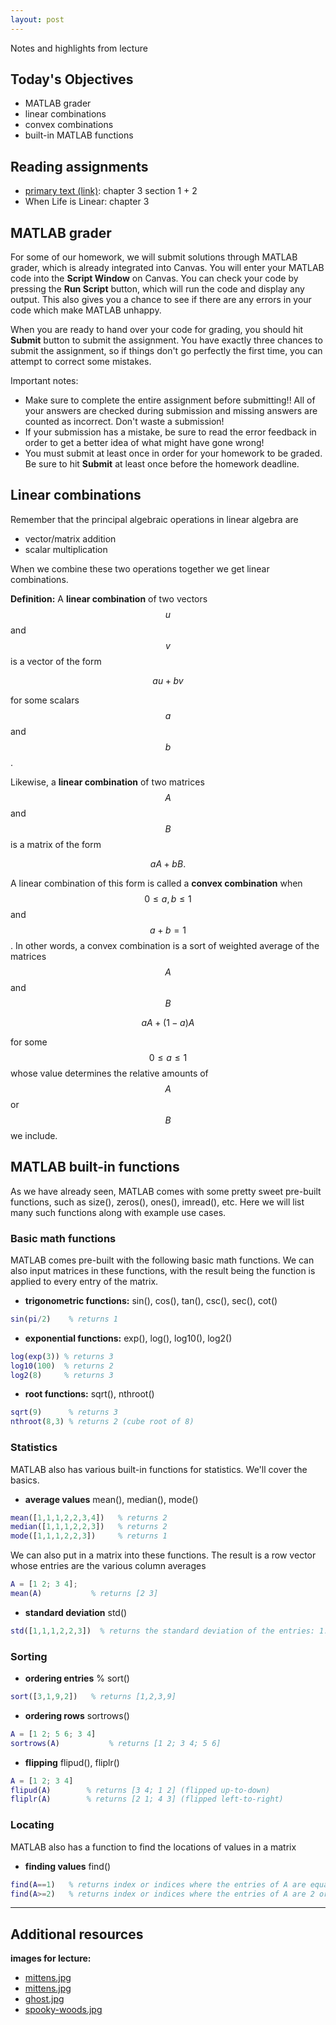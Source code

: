 ```yaml
---
layout: post
---
```


Notes and highlights from lecture

## Today's Objectives

* MATLAB grader
* linear combinations
* convex combinations
* built-in MATLAB functions

## Reading assignments

* <a target="_parent" href="../../../extras/textbook.pdf">primary text (link)</a>: chapter 3 section 1 + 2
* When Life is Linear: chapter 3

## MATLAB grader
For some of our homework, we will submit solutions through MATLAB grader, which
is already integrated into Canvas.  You will enter your MATLAB code into the
**Script Window** on Canvas.  You can check your code by pressing the **Run Script**
button, which will run the code and display any output.  This also gives you a
chance to see if there are any errors in your code which make MATLAB unhappy.

When you are ready to hand over your code for grading, you should hit
**Submit** button to submit the assignment.  You have exactly three chances to
submit the assignment, so if things don't go perfectly the first time, you can
attempt to correct some mistakes.

Important notes:

* Make sure to complete the entire assignment before submitting!! All of your answers are checked during submission and missing answers are counted as incorrect.  Don't waste a submission!
* If your submission has a mistake, be sure to read the error feedback in order to get a better idea of what might have gone wrong!
* You must submit at least once in order for your homework to be graded.  Be sure to hit **Submit** at least once before the homework deadline.

## Linear combinations

Remember that the principal algebraic operations in linear algebra are

* vector/matrix addition
* scalar multiplication

When we combine these two operations together we get linear combinations.

**Definition:** A **linear combination** of two vectors $$u$$ and $$v$$ is a vector of the form

$$au + bv$$

for some scalars $$a$$ and $$b$$.

Likewise, a **linear combination** of two matrices $$A$$ and $$B$$ is a matrix of the form

$$aA + bB.$$

A linear combination of this form is called a **convex combination** when
$$0\leq a,b\leq 1$$ and $$a + b=1$$.  In other words, a convex combination is a
sort of weighted average of the matrices $$A$$ and $$B$$

$$aA + (1-a)A$$

for some $$0\leq a\leq 1$$ whose value determines the relative amounts of $$A$$ or $$B$$ we include.

## MATLAB built-in functions

As we have already seen, MATLAB comes with some pretty sweet pre-built functions, such as size(), zeros(), ones(), imread(), etc.  Here we will list many such functions along with example use cases.

### Basic math functions

MATLAB comes pre-built with the following basic math functions.  We can also input matrices in these functions, with the result being the function is applied to every entry of the matrix.

* **trigonometric functions:** sin(), cos(), tan(), csc(), sec(), cot()

```Matlab
sin(pi/2)    % returns 1
```

* **exponential functions:** exp(), log(), log10(), log2()

```Matlab
log(exp(3)) % returns 3
log10(100)  % returns 2
log2(8)     % returns 3
```

* **root functions:** sqrt(), nthroot()

```Matlab
sqrt(9)      % returns 3
nthroot(8,3) % returns 2 (cube root of 8)
```
### Statistics

MATLAB also has various built-in functions for statistics.  We'll cover the basics.


* **average values** mean(), median(), mode()

```Matlab 
mean([1,1,1,2,2,3,4])   % returns 2
median([1,1,1,2,2,3])   % returns 2
mode([1,1,1,2,2,3])     % returns 1
```
We can also put in a matrix into these functions.  The result is a row vector whose entries are the various column averages

```Matlab
A = [1 2; 3 4];
mean(A)           % returns [2 3]
```

* **standard deviation** std()

```Matlab
std([1,1,1,2,2,3])  % returns the standard deviation of the entries: 1.1547
```

### Sorting

* **ordering entries** % sort()

```Matlab
sort([3,1,9,2])   % returns [1,2,3,9]
```

* **ordering rows** sortrows()

```Matlab
A = [1 2; 5 6; 3 4]
sortrows(A)           % returns [1 2; 3 4; 5 6]
```

* **flipping** flipud(), fliplr()

```Matlab
A = [1 2; 3 4]
flipud(A)        % returns [3 4; 1 2] (flipped up-to-down)
fliplr(A)        % returns [2 1; 4 3] (flipped left-to-right)
```

### Locating

MATLAB also has a function to find the locations of values in a matrix

* **finding values** find()

```Matlab
find(A==1)   % returns index or indices where the entries of A are equal to 1
find(A>=2)   % returns index or indices where the entries of A are 2 or greater
```

* ****

## Additional resources

**images for lecture:**
* <a target="_parent" href="https://wcasper.github.io/math107spring2021/extras/img/mittens.jpg">mittens.jpg</a>
* <a target="_parent" href="https://wcasper.github.io/math107spring2021/extras/img/space.jpg">mittens.jpg</a>
* <a target="_parent" href="https://wcasper.github.io/math107spring2021/extras/img/ghost.jpg">ghost.jpg</a>
* <a target="_parent" href="https://wcasper.github.io/math107spring2021/extras/img/spooky-woods.jpg">spooky-woods.jpg</a>



